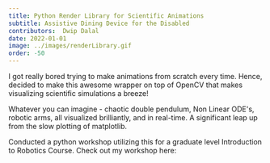 ```yaml
---
title: Python Render Library for Scientific Animations 
subtitle: Assistive Dining Device for the Disabled
contributors:  Dwip Dalal
date: 2022-01-01
image: ../images/renderLibrary.gif
order: -50
---
```

I got really bored trying to make animations from scratch every time. Hence, decided to make this awesome wrapper on top of OpenCV that makes visualizing scientific simulations a breeze!

Whatever you can imagine - chaotic double pendulum, Non Linear ODE's, robotic arms, all visualized brilliantly, and in real-time. A significant leap up from the slow plotting of matplotlib. 

Conducted a python workshop utilizing this for a graduate level Introduction to Robotics Course. Check out my workshop here: 